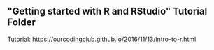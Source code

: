 ## "Getting started with R and RStudio" Tutorial Folder

Tutorial: https://ourcodingclub.github.io/2016/11/13/intro-to-r.html
